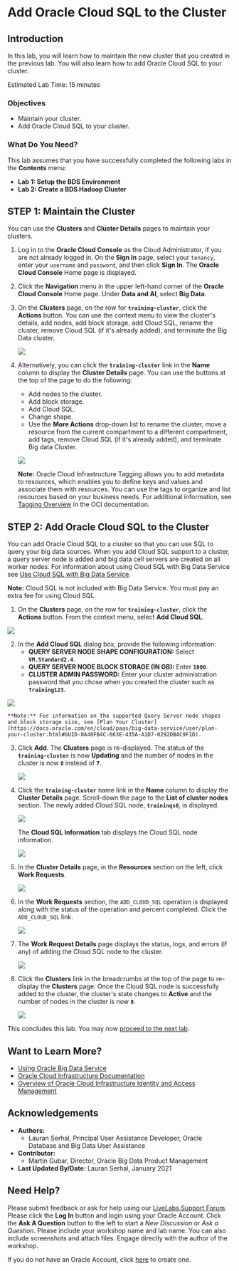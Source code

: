 # Add Oracle Cloud SQL to the Cluster

## Introduction

In this lab, you will learn how to maintain the new cluster that you created in the previous lab. You will also learn how to add Oracle Cloud SQL to your cluster.

Estimated Lab Time: 15 minutes

### Objectives

* Maintain your cluster.
* Add Oracle Cloud SQL to your cluster.

### What Do You Need?

This lab assumes that you have successfully completed the following labs in the **Contents** menu:
+ **Lab 1: Setup the BDS Environment**
+ **Lab 2: Create a BDS Hadoop Cluster**

## **STEP 1:** Maintain the Cluster

You can use the **Clusters** and **Cluster Details** pages to maintain your clusters.

1. Log in to the **Oracle Cloud Console** as the Cloud Administrator, if you are not already logged in. On the **Sign In** page, select your `tenancy`, enter your `username` and `password`, and then click **Sign In**. The **Oracle Cloud Console** Home page is displayed.

2. Click the **Navigation** menu in the upper left-hand corner of the **Oracle Cloud Console** Home page. Under **Data and AI**, select **Big Data**.

3. On the **Clusters** page, on the row for **`training-cluster`**, click the **Actions** button. You can use the context menu to view the cluster's details, add nodes, add block storage, add Cloud SQL, rename the cluster, remove Cloud SQL (if it's already added), and terminate the Big Data cluster.

    ![](./images/actions-button.png " ")  

4. Alternatively, you can click the **`training-cluster`** link in the **Name** column to display the **Cluster Details** page. You can use the buttons at the top of the page to do the following:

    + Add nodes to the cluster.
    + Add block storage.
    + Add Cloud SQL.
    + Change shape.
    + Use the **More Actions** drop-down list to rename the cluster, move a resource from the current compartment to a different compartment, add tags, remove Cloud SQL (if it's already added), and terminate Big data Cluster.

    ![](./images/maintain-cluster-2.png " ")  

    **Note:** Oracle Cloud Infrastructure Tagging allows you to add metadata to resources, which enables you to define keys and values and associate them with resources. You can use the tags to organize and list resources based on your business needs. For additional information, see [Tagging Overview](https://docs.cloud.oracle.com/en-us/iaas/Content/Tagging/Concepts/taggingoverview.htm#Tagging_Overview) in the OCI documentation.    

## **STEP 2:** Add Oracle Cloud SQL to the Cluster

You can add Oracle Cloud SQL to a cluster so that you can use SQL to query your big data sources. When you add Cloud SQL support to a cluster, a query server node is added and big data cell servers are created on all worker nodes. For information about using Cloud SQL with Big Data Service see [Use Cloud SQL with Big Data Service](https://docs.oracle.com/en/cloud/paas/big-data-service/user/use-cloud-sql-big-data-service.html).

**Note:** Cloud SQL is not included with Big Data Service. You must pay an extra fee for using Cloud SQL.

1. On the **Clusters** page, on the row for **`training-cluster`**, click the **Actions** button. From the context menu, select **Add Cloud SQL**.

  ![](./images/add-cloud-sql-menu-option.png " ")  

2. In the **Add Cloud SQL** dialog box, provide the following information:
    + **QUERY SERVER NODE SHAPE CONFIGURATION:** Select **`VM.Standard2.4`**.
    + **QUERY SERVER NODE BLOCK STORAGE (IN GB):** Enter **`1000`**.
    + **CLUSTER ADMIN PASSWORD:** Enter your cluster administration password that you chose when you created the cluster such as **`Training123`**.

  ![](./images/add-cloud-sql.png " ")  

    **Note:** For information on the supported Query Server node shapes and block storage size, see [Plan Your Cluster](https://docs.oracle.com/en/cloud/paas/big-data-service/user/plan-your-cluster.html#GUID-0A40FB4C-663E-435A-A1D7-0292DBAC9F1D).

3. Click **Add**. The **Clusters** page is re-displayed. The status of the **`training-cluster`** is now **Updating** and the number of nodes in the cluster is now **`8`** instead of **`7`**.

    ![](./images/updating-cluster.png " ")  

4. Click the **`training-cluster`** name link in the **Name** column to display the **Cluster Details** page. Scroll-down the page to the **List of cluster nodes** section. The newly added Cloud SQL node, **`traininqs0`**, is displayed.

    ![](./images/cluster-details-cs.png " ")

    The **Cloud SQL Information** tab displays the Cloud SQL node information.

    ![](./images/cluster-details-cs-tab.png " ")

5. In the **Cluster Details** page, in the **Resources** section on the left, click **Work Requests**.

    ![](./images/click-work-requests-cs.png " ")

6.  In the **Work Requests** section, the `ADD_CLOUD_SQL` operation is displayed along with the status of the operation and percent completed. Click the `ADD_CLOUD_SQL` link.

    ![](./images/work-request-main.png " ")

7. The **Work Request Details** page displays the status, logs, and errors (if any) of adding the Cloud SQL node to the cluster.

    ![](./images/add-cloud-sql-wr.png " ")

8. Click the **Clusters** link in the breadcrumbs at the top of the page to re-display the **Clusters** page. Once the Cloud SQL node is successfully added to the cluster, the cluster's state changes to **Active** and the number of nodes in the cluster is now **`8`**.

    ![](./images/cs-active.png " ")    

This concludes this lab. You may now [proceed to the next lab](#next).

## Want to Learn More?

* [Using Oracle Big Data Service](https://docs.oracle.com/en/cloud/paas/big-data-service/user/index.html)
* [Oracle Cloud Infrastructure Documentation](https://docs.cloud.oracle.com/en-us/iaas/Content/GSG/Concepts/baremetalintro.htm)
* [Overview of Oracle Cloud Infrastructure Identity and Access Management](https://docs.cloud.oracle.com/en-us/iaas/Content/Identity/Concepts/overview.htm)

## Acknowledgements

* **Authors:**
    + Lauran Serhal, Principal User Assistance Developer, Oracle Database and Big Data User Assistance
* **Contributor:**
    + Martin Gubar, Director, Oracle Big Data Product Management
* **Last Updated By/Date:** Lauran Serhal, January 2021

## Need Help?
Please submit feedback or ask for help using our [LiveLabs Support Forum](https://community.oracle.com/tech/developers/categories/livelabsdiscussions). Please click the **Log In** button and login using your Oracle Account. Click the **Ask A Question** button to the left to start a *New Discussion* or *Ask a Question*.  Please include your workshop name and lab name.  You can also include screenshots and attach files.  Engage directly with the author of the workshop.

If you do not have an Oracle Account, click [here](https://profile.oracle.com/myprofile/account/create-account.jspx) to create one.
